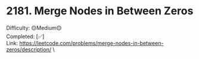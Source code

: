 # 2181. Merge Nodes in Between Zeros

Difficulty: 🟡Medium🟡 \
Completed: [✅] \
Link: https://leetcode.com/problems/merge-nodes-in-between-zeros/description/ \
